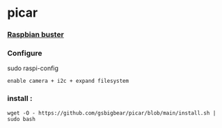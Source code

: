 # picar

### [Raspbian buster](https://downloads.raspberrypi.org/raspios_oldstable_lite_armhf/images/raspios_oldstable_lite_armhf-2021-12-02/2021-12-02-raspios-buster-armhf-lite.zip)

### Configure
sudo raspi-config

    enable camera + i2c + expand filesystem

### install :

    wget -O - https://github.com/gsbigbear/picar/blob/main/install.sh | sudo bash
